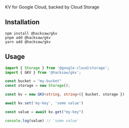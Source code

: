 KV for Google Cloud, backed by Cloud Storage

## Installation
```shell
npm install @hacksaw/gkv
pnpm add @hacksaw/gkv
yarn add @hacksaw/gkv
```

## Usage
```typescript
import { Storage } from '@google-cloud/storage';
import { GKV } from '@hacksaw/gkv';

const bucket = "my-bucket"
const storage = new Storage();

const kv = new GKV<string, string>({ bucket, storage })

await kv.set('my-key', 'some value')

const value = await kv.get("my-key")

console.log(value) // 'some value'
```
